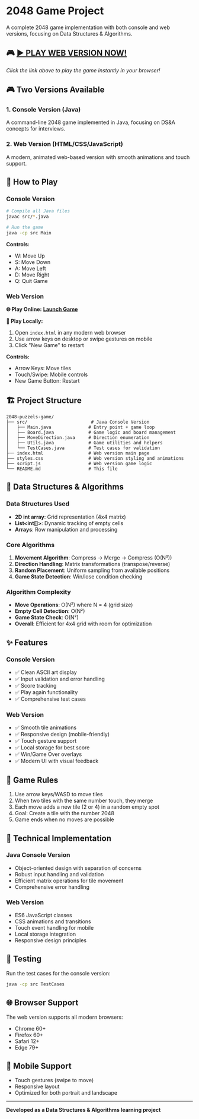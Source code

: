 # 2048 Game Project
A complete 2048 game implementation with both console and web versions, focusing on Data Structures & Algorithms.

## 🎮 **[▶️ PLAY WEB VERSION NOW!](https://virabhadrakhobare.github.io/2048-Game-Project/)**

*Click the link above to play the game instantly in your browser!*

## 🎮 Two Versions Available

### 1. Console Version (Java)
A command-line 2048 game implemented in Java, focusing on DS&A concepts for interviews.

### 2. Web Version (HTML/CSS/JavaScript)
A modern, animated web-based version with smooth animations and touch support.

## 🚀 How to Play

### Console Version
```bash
# Compile all Java files
javac src/*.java

# Run the game
java -cp src Main
```

**Controls:**
- W: Move Up
- S: Move Down  
- A: Move Left
- D: Move Right
- Q: Quit Game

### Web Version
**🌐 Play Online:** **[Launch Game](https://virabhadrakhobare.github.io/2048-Game-Project/)**

**📁 Play Locally:**
1. Open `index.html` in any modern web browser
2. Use arrow keys on desktop or swipe gestures on mobile
3. Click "New Game" to restart

**Controls:**
- Arrow Keys: Move tiles
- Touch/Swipe: Mobile controls
- New Game Button: Restart

## 🏗️ Project Structure

```
2048-puzzels-game/
├── src/                        # Java Console Version
│   ├── Main.java              # Entry point + game loop
│   ├── Board.java             # Game logic and board management
│   ├── MoveDirection.java     # Direction enumeration
│   ├── Utils.java             # Game utilities and helpers
│   └── TestCases.java         # Test cases for validation
├── index.html                 # Web version main page
├── styles.css                 # Web version styling and animations
├── script.js                  # Web version game logic
└── README.md                  # This file
```

## 🧮 Data Structures & Algorithms

### Data Structures Used
- **2D int array**: Grid representation (4x4 matrix)
- **List<int[]>**: Dynamic tracking of empty cells
- **Arrays**: Row manipulation and processing

### Core Algorithms
1. **Movement Algorithm**: Compress → Merge → Compress (O(N²))
2. **Direction Handling**: Matrix transformations (transpose/reverse)
3. **Random Placement**: Uniform sampling from available positions
4. **Game State Detection**: Win/lose condition checking

### Algorithm Complexity
- **Move Operations**: O(N²) where N = 4 (grid size)
- **Empty Cell Detection**: O(N²)
- **Game State Check**: O(N²)
- **Overall**: Efficient for 4x4 grid with room for optimization

## ✨ Features

### Console Version
- ✅ Clean ASCII art display
- ✅ Input validation and error handling
- ✅ Score tracking
- ✅ Play again functionality
- ✅ Comprehensive test cases

### Web Version
- ✅ Smooth tile animations
- ✅ Responsive design (mobile-friendly)
- ✅ Touch gesture support
- ✅ Local storage for best score
- ✅ Win/Game Over overlays
- ✅ Modern UI with visual feedback

## 🎯 Game Rules
1. Use arrow keys/WASD to move tiles
2. When two tiles with the same number touch, they merge
3. Each move adds a new tile (2 or 4) in a random empty spot
4. Goal: Create a tile with the number 2048
5. Game ends when no moves are possible

## 🔧 Technical Implementation

### Java Console Version
- Object-oriented design with separation of concerns
- Robust input handling and validation
- Efficient matrix operations for tile movement
- Comprehensive error handling

### Web Version  
- ES6 JavaScript classes
- CSS animations and transitions
- Touch event handling for mobile
- Local storage integration
- Responsive design principles

## 🧪 Testing
Run the test cases for the console version:
```bash
java -cp src TestCases
```

## 🌐 Browser Support
The web version supports all modern browsers:
- Chrome 60+
- Firefox 60+
- Safari 12+
- Edge 79+

## 📱 Mobile Support
- Touch gestures (swipe to move)
- Responsive layout
- Optimized for both portrait and landscape

---
**Developed as a Data Structures & Algorithms learning project**
